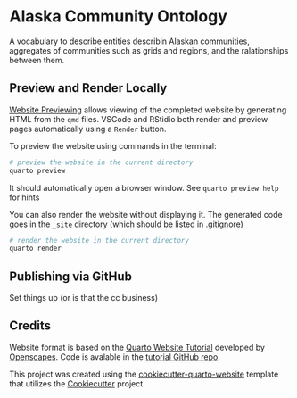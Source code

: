 # Alaska Community Ontology
A vocabulary to describe entities describin Alaskan communities, aggregates of communities such as grids and regions, and the ralationships between them.


## Preview and Render Locally


[Website Previewing](https://quarto.org/docs/websites/#website-preview) allows viewing of the completed website by generating HTML from the `qmd` files. VSCode and RStidio both render and preview pages automatically using a `Render` button.

To preview the website using commands in the terminal:
``` bash
# preview the website in the current directory
quarto preview
```
It should automatically open a browser window. See `quarto preview help` for hints

You can also render the website without displaying it. The generated code goes in the `_site` directory (which should be listed in .gitignore)
``` bash
# render the website in the current directory
quarto render 
```

## Publishing via GitHub

Set things up (or is that the cc business)


## Credits

Website format is based on the [Quarto Website Tutorial](https://openscapes.github.io/quarto-website-tutorial/) developed by [Openscapes](https://openscapes.org/). Code is avalable in the [tutorial GitHub repo](https://github.com/Openscapes/quarto-website-tutorial/tree/main).

This project was created using the [cookiecutter-quarto-website](https://github.com/eldobbins/cookiecutter-quarto-website) template that utilizes the [Cookiecutter](https://cookiecutter.readthedocs.io/en/stable/README.html) project.